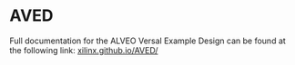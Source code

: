 # AVED

Full documentation for the ALVEO Versal Example Design can be found at the following link: 
[xilinx.github.io/AVED/](https://xilinx.github.io/AVED/)

